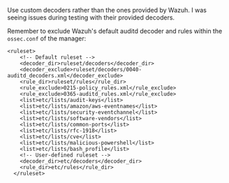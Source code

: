 Use custom decoders rather than the ones provided by Wazuh. I was seeing issues during testing with their provided decoders.

Remember to exclude Wazuh's default auditd decoder and rules within the `ossec.conf` of the manager:

```
<ruleset>
    <!-- Default ruleset -->
    <decoder_dir>ruleset/decoders</decoder_dir>
    <decoder_exclude>ruleset/decoders/0040-auditd_decoders.xml</decoder_exclude>
    <rule_dir>ruleset/rules</rule_dir>
    <rule_exclude>0215-policy_rules.xml</rule_exclude>
    <rule_exclude>0365-auditd_rules.xml</rule_exclude>
    <list>etc/lists/audit-keys</list>
    <list>etc/lists/amazon/aws-eventnames</list>
    <list>etc/lists/security-eventchannel</list>
    <list>etc/lists/software-vendors</list>
    <list>etc/lists/common-ports</list>
    <list>etc/lists/rfc-1918</list>
    <list>etc/lists/cve</list>
    <list>etc/lists/malicious-powershell</list>
    <list>etc/lists/bash_profile</list>
    <!-- User-defined ruleset -->
    <decoder_dir>etc/decoders</decoder_dir>
    <rule_dir>etc/rules</rule_dir>
  </ruleset>
  ```
